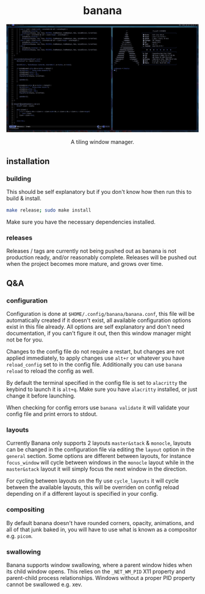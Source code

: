 <div align="center">

# banana

![banana](.github/banana.png)

A tiling window manager.

</div>

## installation

### building

This should be self explanatory but if you don't know how then run this to build & install.

```bash
make release; sudo make install
```

Make sure you have the necessary dependencies installed.

### releases

Releases / tags are currently not being pushed out as banana is not production ready, and/or
reasonably complete. Releases will be pushed out when the project becomes more mature, and
grows over time.

## Q&A

### configuration

Configuration is done at `$HOME/.config/banana/banana.conf`, this file will be automatically
created if it doesn't exist, all available configuration options exist in this file already.
All options are self explanatory and don't need documentation, if you can't figure it out,
then this window manager might not be for you.

Changes to the config file do not require a restart, but changes are not applied immediately,
to apply changes use `alt+r` or whatever you have `reload_config` set to in the config
file. Additionally you can use `banana reload` to reload the config as well.

By default the terminal specified in the config file is set to `alacritty` the keybind to
launch it is `alt+q`. Make sure you have `alacritty` installed, or just change it before
launching.

When checking for config errors use `banana validate` it will validate your config file and
print errors to stdout.

### layouts

Currently Banana only supports 2 layouts `master&stack` & `monocle`, layouts can be changed
in the configuration file via editing the `layout` option in the `general` section. Some
options are different between layouts, for instance `focus_window` will cycle between windows
in the `monocle` layout while in the `master&stack` layout it will simply focus the next window
in the direction.

For cycling between layouts on the fly use `cycle_layouts` it will cycle between the available
layouts, this will be overriden on config reload depending on if a different layout is specified
in your config.

### compositing

By default banana doesn't have rounded corners, opacity, animations, and all of that junk
baked in, you will have to use what is known as a compositor e.g. `picom`.

### swallowing

Banana supports window swallowing, where a parent window hides when its child window opens.
This relies on the `_NET_WM_PID` X11 property and parent-child process relationships. Windows
without a proper PID property cannot be swallowed e.g. xev.